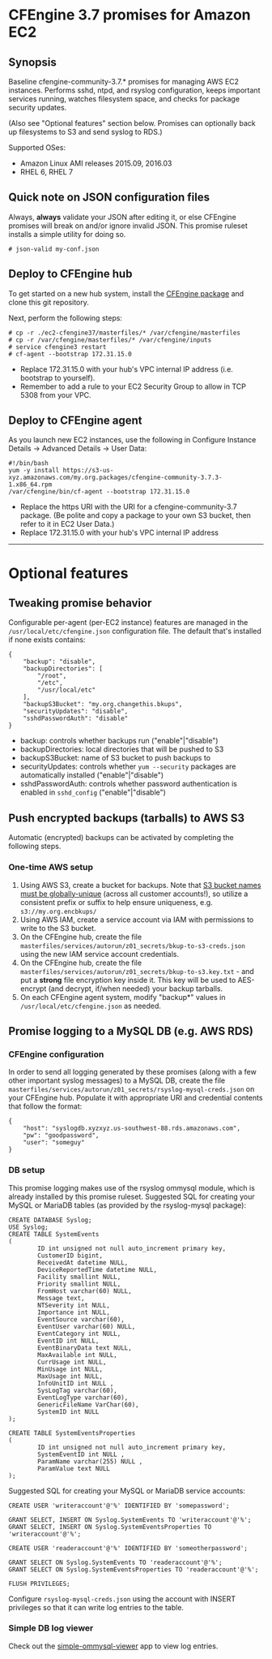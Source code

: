 # CFEngine 3.7 promises for Amazon EC2


## Synopsis

Baseline cfengine-community-3.7.* promises for managing AWS EC2 instances. Performs sshd, ntpd, and rsyslog configuration, keeps important services running, watches filesystem space, and checks for package security updates.

(Also see "Optional features" section below. Promises can optionally back up filesystems to S3 and send syslog to RDS.)

Supported OSes:
* Amazon Linux AMI releases 2015.09, 2016.03
* RHEL 6, RHEL 7


## Quick note on JSON configuration files

Always, **always** validate your JSON after editing it, or else CFEngine promises will break on and/or ignore invalid JSON. This promise ruleset installs a simple utility for doing so.

```
# json-valid my-conf.json
```


## Deploy to CFEngine hub

To get started on a new hub system, install the [CFEngine package](https://cfengine.com/product/community/) and clone this git repository.

Next, perform the following steps:

```
# cp -r ./ec2-cfengine37/masterfiles/* /var/cfengine/masterfiles
# cp -r /var/cfengine/masterfiles/* /var/cfengine/inputs
# service cfengine3 restart
# cf-agent --bootstrap 172.31.15.0
```

* Replace 172.31.15.0 with your hub's VPC internal IP address (i.e. bootstrap to yourself).
* Remember to add a rule to your EC2 Security Group to allow in TCP 5308 from your VPC.


## Deploy to CFEngine agent

As you launch new EC2 instances, use the following in Configure Instance Details -> Advanced Details -> User Data:

```
#!/bin/bash
yum -y install https://s3-us-xyz.amazonaws.com/my.org.packages/cfengine-community-3.7.3-1.x86_64.rpm
/var/cfengine/bin/cf-agent --bootstrap 172.31.15.0
```

* Replace the https URI with the URI for a cfengine-community-3.7 package. (Be polite and copy a package to your own S3 bucket, then refer to it in EC2 User Data.)
* Replace 172.31.15.0 with your hub's VPC internal IP address


---


# Optional features


## Tweaking promise behavior

Configurable per-agent (per-EC2 instance) features are managed in the `/usr/local/etc/cfengine.json` configuration file. The default that's installed if none exists contains:

```
{
    "backup": "disable",
    "backupDirectories": [
        "/root",
        "/etc",
        "/usr/local/etc"
    ],
    "backupS3Bucket": "my.org.changethis.bkups",
    "securityUpdates": "disable",
    "sshdPasswordAuth": "disable"
}
```

* backup: controls whether backups run ("enable"|"disable")
* backupDirectories: local directories that will be pushed to S3
* backupS3Bucket: name of S3 bucket to push backups to
* securityUpdates: controls whether `yum --security` packages are automatically installed ("enable"|"disable")
* sshdPasswordAuth: controls whether password authentication is enabled in `sshd_config` ("enable"|"disable")


## Push encrypted backups (tarballs) to AWS S3

Automatic (encrypted) backups can be activated by completing the following steps.

### One-time AWS setup

1. Using AWS S3, create a bucket for backups. Note that [S3 bucket names must be globally-unique](http://docs.aws.amazon.com/AmazonS3/latest/dev/BucketRestrictions.html) (across all customer accounts!), so utilize a consistent prefix or suffix to help ensure uniqueness, e.g. `s3://my.org.encbkups/`
2. Using AWS IAM, create a service account via IAM with permissions to write to the S3 bucket.
3. On the CFEngine hub, create the file `masterfiles/services/autorun/z01_secrets/bkup-to-s3-creds.json` using the new IAM service account credentials.
4. On the CFEngine hub, create the file `masterfiles/services/autorun/z01_secrets/bkup-to-s3.key.txt` - and put a **strong** file encryption key inside it. This key will be used to AES-encrypt (and decrypt, if/when needed) your backup tarballs.
5. On each CFEngine agent system, modify "backup*" values in `/usr/local/etc/cfengine.json` as needed.


## Promise logging to a MySQL DB (e.g. AWS RDS)

### CFEngine configuration

In order to send all logging generated by these promises (along with a few other important syslog messages) to a MySQL DB, create the file `masterfiles/services/autorun/z01_secrets/rsyslog-mysql-creds.json` on your CFEngine hub. Populate it with appropriate URI and credential contents that follow the format:

```
{
    "host": "syslogdb.xyzxyz.us-southwest-88.rds.amazonaws.com",
    "pw": "goodpassword",
    "user": "someguy"
}
```

### DB setup

This promise logging makes use of the rsyslog ommysql module, which is already installed by this promise ruleset. Suggested SQL for creating your MySQL or MariaDB tables (as provided by the rsyslog-mysql package):

```
CREATE DATABASE Syslog;
USE Syslog;
CREATE TABLE SystemEvents
(
        ID int unsigned not null auto_increment primary key,
        CustomerID bigint,
        ReceivedAt datetime NULL,
        DeviceReportedTime datetime NULL,
        Facility smallint NULL,
        Priority smallint NULL,
        FromHost varchar(60) NULL,
        Message text,
        NTSeverity int NULL,
        Importance int NULL,
        EventSource varchar(60),
        EventUser varchar(60) NULL,
        EventCategory int NULL,
        EventID int NULL,
        EventBinaryData text NULL,
        MaxAvailable int NULL,
        CurrUsage int NULL,
        MinUsage int NULL,
        MaxUsage int NULL,
        InfoUnitID int NULL ,
        SysLogTag varchar(60),
        EventLogType varchar(60),
        GenericFileName VarChar(60),
        SystemID int NULL
);

CREATE TABLE SystemEventsProperties
(
        ID int unsigned not null auto_increment primary key,
        SystemEventID int NULL ,
        ParamName varchar(255) NULL ,
        ParamValue text NULL
);
```

Suggested SQL for creating your MySQL or MariaDB service accounts:

```
CREATE USER 'writeraccount'@'%' IDENTIFIED BY 'somepassword';

GRANT SELECT, INSERT ON Syslog.SystemEvents TO 'writeraccount'@'%';
GRANT SELECT, INSERT ON Syslog.SystemEventsProperties TO 'writeraccount'@'%';

CREATE USER 'readeraccount'@'%' IDENTIFIED BY 'someotherpassword';

GRANT SELECT ON Syslog.SystemEvents TO 'readeraccount'@'%';
GRANT SELECT ON Syslog.SystemEventsProperties TO 'readeraccount'@'%';

FLUSH PRIVILEGES;
```

Configure `rsyslog-mysql-creds.json` using the account with INSERT privileges so that it can write log entries to the table.

### Simple DB log viewer

Check out the [simple-ommysql-viewer](https://github.com/ecs-hk/simple-ommysql-viewer) app to view log entries.
